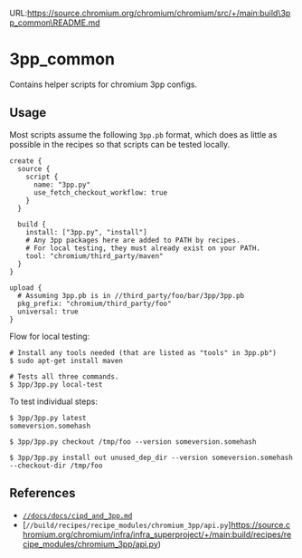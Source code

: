 URL:https://source.chromium.org/chromium/chromium/src/+/main:build\3pp_common\README.md
# 3pp_common

Contains helper scripts for chromium 3pp configs.

## Usage

Most scripts assume the following `3pp.pb` format, which does as little as
possible in the recipes so that scripts can be tested locally.

```
create {
  source {
    script {
      name: "3pp.py"
      use_fetch_checkout_workflow: true
    }
  }

  build {
    install: ["3pp.py", "install"]
    # Any 3pp packages here are added to PATH by recipes.
    # For local testing, they must already exist on your PATH.
    tool: "chromium/third_party/maven"
  }
}

upload {
  # Assuming 3pp.pb is in //third_party/foo/bar/3pp/3pp.pb
  pkg_prefix: "chromium/third_party/foo"
  universal: true
}
```

Flow for local testing:

```
# Install any tools needed (that are listed as "tools" in 3pp.pb")
$ sudo apt-get install maven

# Tests all three commands.
$ 3pp/3pp.py local-test
```

To test individual steps:
```
$ 3pp/3pp.py latest
someversion.somehash

$ 3pp/3pp.py checkout /tmp/foo --version someversion.somehash

$ 3pp/3pp.py install out unused_dep_dir --version someversion.somehash --checkout-dir /tmp/foo
```

## References

* [`//docs/docs/cipd_and_3pp.md`](/docs/cipd_and_3pp.md)
* [`//build/recipes/recipe_modules/chromium_3pp/api.py`]https://source.chromium.org/chromium/infra/infra_superproject/+/main:build/recipes/recipe_modules/chromium_3pp/api.py)
